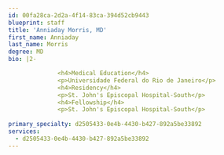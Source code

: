 ```yaml
---
id: 00fa28ca-2d2a-4f14-83ca-394d52cb9443
blueprint: staff
title: 'Anniaday Morris, MD'
first_name: Anniaday
last_name: Morris
degree: MD
bio: |2-

              <h4>Medical Education</h4>
              <p>Universidade Federal do Rio de Janeiro</p>
              <h4>Residency</h4>
              <p>St. John's Episcopal Hospital-South</p>
              <h4>Fellowship</h4>
              <p>St. John's Episcopal Hospital-South</p>
          
primary_specialty: d2505433-0e4b-4430-b427-892a5be33892
services:
  - d2505433-0e4b-4430-b427-892a5be33892
---
```

